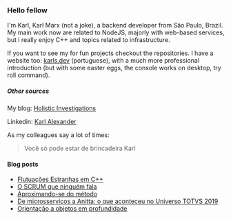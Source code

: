 ### Hello fellow

I'm Karl, Karl Marx (not a joke), a backend developer from São Paulo, Brazil. My main work now are related to NodeJS, majorly with web-based services, but i really enjoy C++ and topics related to infrastructure.

If you want to see my for fun projects checkout the repositories. I have a website too: [karls.dev](https://karls.dev) (portuguese), with a much more professional introduction (but with some easter eggs, the console works on desktop, try roll command).

##### Other sources

My blog: [Holistic Investigations](https://medium.com/@iho)

Linkedin: [Karl Alexander](https://www.linkedin.com/in/karl-alexader/)

As my colleagues say a lot of times:
> Você só pode estar de brincadeira Karl

#### Blog posts
<!-- BLOG-POST-LIST:START -->
- [Flutuações Estranhas em C++](https://medium.com/investigacoesholisticas/flutua%C3%A7%C3%B5es-estranhas-em-c-5dce2351c1cf?source=rss-35bb6704d39------2)
- [O SCRUM que ninguém fala](https://medium.com/launchpad-labs/o-scrum-que-ningu%C3%A9m-fala-deb5b5a6086a?source=rss-35bb6704d39------2)
- [Aproximando-se do método](https://medium.com/@iho/aproximando-se-do-m%C3%A9todo-275c55bf9a58?source=rss-35bb6704d39------2)
- [De microsserviços a Anitta: o que aconteceu no Universo TOTVS 2019](https://medium.com/launchpad-labs/de-microsservi%C3%A7os-a-anitta-o-que-aconteceu-no-universo-totvs-2019-69f8955a70bf?source=rss-35bb6704d39------2)
- [Orientação a objetos em profundidade](https://medium.com/investigacoesholisticas/orienta%C3%A7%C3%A3o-a-objetos-em-profundidade-243ecc8c280c?source=rss-35bb6704d39------2)
<!-- BLOG-POST-LIST:END -->
